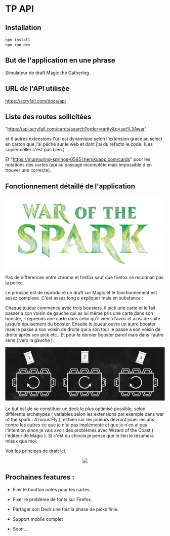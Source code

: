 # TP API

## Installation

```
npm install
npm run dev
```

## But de l'application en une phrase

Simulateur de draft Magic the Gathering .

## URL de l'API utilisée

https://scryfall.com/docs/api

## Liste des routes sollicitées

"https://api.scryfall.com/cards/search?order=rarity&q=set%3Awar".

et 6 autres extensions l'url est dynamique selon l'extension grace au select en carton que j'ai péché sur le web et dont j'ai du refacto le code.
(Les copier coller c'est pas bien.)

Et "https://murmuring-springs-05651.herokuapp.com/cards" pour les notations des cartes (api au passage incomplète mais impossible d'en trouver une correcte).

## Fonctionnement détaillé de l'application

<p align="center">
  <img src="src/assets/images/WAR_logo.png">
</p>

Pas de différences entre chrome et firefox sauf que firefox ne reconnait pas la police.

Le principe est de reproduire un draft sur Magic et le fonctionnement est assez complexe.
C'est assez long a expliquer mais en substance :

Chaque joueur commence avec trois boosters, il pick une carte et le fait passer a son voisin de
gauche qui as lui même pris une carte dans son booster, il reprends une carte dans celui qu'il vient d'avoir
et ainsi de suite jusqu'à épuisement du booster.
Ensuite le joueur ouvre un autre booster mais le passe a son voisin de droite qui a son tour le passe a son voisin de droite
après son pick etc..
Et pour le dernier booster pareil mais dans l'autre sens ( vers la gauche ).

<p align="center">
  <img src="src/assets/images/plan_draft.png">
</p>

Le but est de se constituer un deck le plus optimisé possible, selon différents archétypes ( variables selon les extensions par exemple dans war of the spark : Azorius Fly ),
et bien sûr les joueurs devront jouer les uns contre les autres ce que je n'ai pas implémenté et que je n'en ai pas l'intention
sinon je vais avoir des problèmes avec Wizard of the Coast ( l'éditeur de Magic ). Si c'est du chinois je pense que le lien le résumera mieux que moi.

Voir les principes de draft [ici](https://magic.wizards.com/fr/articles/archive/how-play-limited/le-booster-draft-de-quoi-il-sagit-et-comment-y-jouer-2017-11-07).

<p align="center">
  <img src="demo.gif">
</p>

## Prochaines features :

- Finir le boutton notes pour les cartes.

- Fixer le problème de fonts sur Firefox.

- Partager son Deck une fois la phase de picks finie.

- Support mobile complet

- Soon...

